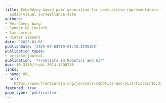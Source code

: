 ```yaml
---
title: Embedding-based pair generation for contrastive representation learning in
  audio-visual surveillance data
authors:
- Wei-Cheng Wang
- Sander De Coninck
- Sam Leroux
- Pieter Simoens
date: '2025-01-01'
publishDate: '2025-07-04T19:01:18.829516Z'
publication_types:
- article-journal
publication: '*Frontiers in Robotics and AI*'
doi: 10.3389/frobt.2024.1490718
links:
- name: URL
  url: 
    https://www.frontiersin.org/journals/robotics-and-ai/articles/10.3389/frobt.2024.1490718
featured: true
page_type: 'publication'
---
```

